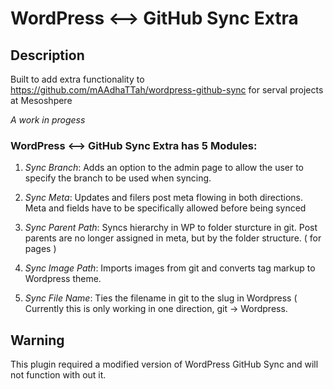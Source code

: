 # WordPress <--> GitHub Sync Extra #

## Description ##

Built to add extra functionality to https://github.com/mAAdhaTTah/wordpress-github-sync for serval projects at Mesoshpere

*A work in progess*

### WordPress <--> GitHub Sync Extra has 5 Modules: ###

1. *Sync Branch*: Adds an option to the admin page to allow the user to specify the branch to be used when syncing.

2. *Sync Meta*: Updates and filers post meta flowing in both directions. Meta and fields have to be specifically allowed before being synced

3. *Sync Parent Path*: Syncs hierarchy in WP to folder sturcture in git. Post parents are no longer assigned in meta, but by the folder structure. ( for pages )

4. *Sync Image Path*: Imports images from git and converts tag markup to Wordpress theme.

5. *Sync File Name*: Ties the filename in git to the slug in Wordpress ( Currently this is only working in one direction, git -> Wordpress. 
 
## Warning ##

This plugin required a modified version of WordPress GitHub Sync and will not function with out it.
